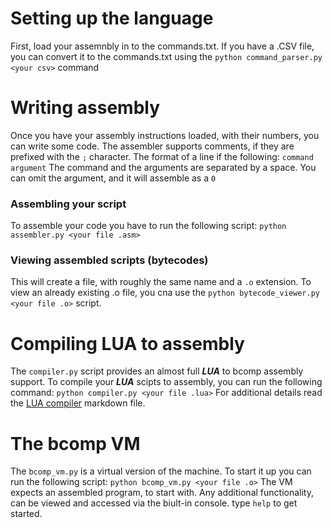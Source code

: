 # Setting up the language

First, load your assemnbly in to the commands.txt. If you have a .CSV file, you can convert it to the commands.txt using the `python command_parser.py <your csv>` command

# Writing assembly

Once you have your assembly instructions loaded, with their numbers, you can write some code. The assembler supports comments, if they are prefixed with the `;` character. The format of a line if the following: `command argument` The command and the arguments are separated by a space. You can omit the argument, and it will assemble as a `0`

### Assembling your script

To assemble your code you have to run the following script: `python assembler.py <your file .asm>`

### Viewing assembled scripts (bytecodes)

This will create a file, with roughly the same name and a `.o` extension. To view an already existing .o file, you cna use the `python bytecode_viewer.py <your file .o>` script.

# Compiling LUA to assembly

The `compiler.py` script provides an almost full ***LUA*** to bcomp assembly support. To compile your ***LUA*** scipts to assembly, you can run the following command: `python compiler.py <your file .lua>` For additional details read the [LUA compiler](lua_compiler.md) markdown file.

# The bcomp VM

The `bcomp_vm.py` is a virtual version of the machine. To start it up you can run the following script: `python bcomp_vm.py <your file .o>` The VM expects an assembled program, to start with. Any additional functionality, can be viewed and accessed via the biult-in console. type `help` to get started.